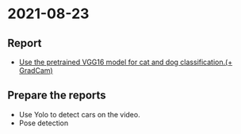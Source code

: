 # 2021-08-23

## Report

* [Use the pretrained VGG16 model for cat and dog classification.(+ GradCam)](https://drive.google.com/drive/folders/1rC1P6a4IK0iD7vTXuYV-mUDo8C5ZBD9n?usp=sharing)

## Prepare the reports

* Use Yolo to detect cars on the video.
* Pose detection